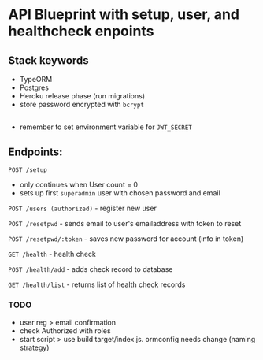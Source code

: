 # API Blueprint with setup, user, and healthcheck enpoints

## Stack keywords
- TypeORM
- Postgres
- Heroku release phase (run migrations)
- store password encrypted with `bcrypt`

## 

- remember to set environment variable for `JWT_SECRET`

## Endpoints:


`POST /setup` 
- only continues when User count = 0
- sets up first `superadmin` user with chosen password and email

`POST /users (authorized)` - register new user

`POST /resetpwd`  - sends email to user's emailaddress with token to reset

`POST /resetpwd/:token` - saves new password for account (info in token)

`GET /health` - health check

`POST /health/add` - adds check record to database

`GET /health/list` - returns list of health check records

### TODO

- user reg > email confirmation
- check Authorized with roles
- start script > use build target/index.js. ormconfig needs change (naming strategy)